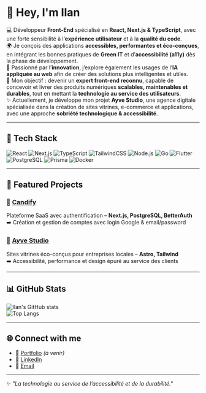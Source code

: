# 👋 Hey, I'm Ilan  

💻 Développeur **Front-End** spécialisé en **React, Next.js & TypeScript**, avec une forte sensibilité à l’**expérience utilisateur** et à la **qualité du code**.  
🌍 Je conçois des applications **accessibles, performantes et éco-conçues**, en intégrant les bonnes pratiques de **Green IT** et d’**accessibilité (a11y)** dès la phase de développement.  
🤖 Passionné par l’**innovation**, j’explore également les usages de l’**IA appliquée au web** afin de créer des solutions plus intelligentes et utiles.  
🎯 Mon objectif : devenir un **expert front-end reconnu**, capable de concevoir et livrer des produits numériques **scalables, maintenables et durables**, tout en mettant la **technologie au service des utilisateurs**.  
✨ Actuellement, je développe mon projet **Ayve Studio**, une agence digitale spécialisée dans la création de sites vitrines, e-commerce et applications, avec une approche **sobriété technologique & accessibilité**.
 
---

## 🚀 Tech Stack
![React](https://img.shields.io/badge/React-20232A?style=for-the-badge&logo=react&logoColor=61DAFB)
![Next.js](https://img.shields.io/badge/Next.js-000000?style=for-the-badge&logo=nextdotjs&logoColor=white)
![TypeScript](https://img.shields.io/badge/TypeScript-3178C6?style=for-the-badge&logo=typescript&logoColor=white)
![TailwindCSS](https://img.shields.io/badge/TailwindCSS-38B2AC?style=for-the-badge&logo=tailwind-css&logoColor=white)
![Node.js](https://img.shields.io/badge/Node.js-339933?style=for-the-badge&logo=nodedotjs&logoColor=white)
![Go](https://img.shields.io/badge/Go-00ADD8?style=for-the-badge&logo=go&logoColor=white)
![Flutter](https://img.shields.io/badge/Flutter-02569B?style=for-the-badge&logo=flutter&logoColor=white)
![PostgreSQL](https://img.shields.io/badge/PostgreSQL-316192?style=for-the-badge&logo=postgresql&logoColor=white)
![Prisma](https://img.shields.io/badge/Prisma-2D3748?style=for-the-badge&logo=prisma&logoColor=white)
![Docker](https://img.shields.io/badge/Docker-2496ED?style=for-the-badge&logo=docker&logoColor=white)

---

## 📂 Featured Projects

### 🔹 [Candify](https://github.com/...](https://github.com/Ilan916/Candify))  
Plateforme SaaS avec authentification – **Next.js, PostgreSQL, BetterAuth**  
➡️ Création et gestion de comptes avec login Google & email/password  

### 🔹 [Ayve Studio](https://github.com/...](https://github.com/Ilan916/ayve))  
Sites vitrines éco-conçus pour entreprises locales – **Astro, Tailwind**  
➡️ Accessibilité, performance et design épuré au service des clients  

---

## 📊 GitHub Stats
![Ilan's GitHub stats](https://github-readme-stats.vercel.app/api?username=Ilan916&show_icons=true&theme=radical)  
![Top Langs](https://github-readme-stats.vercel.app/api/top-langs/?username=Ilan916&layout=compact&theme=radical)

---

## 🌐 Connect with me
- 🔗 [Portfolio](https://ilan-lallemand.dev) *(à venir)*  
- 💼 [LinkedIn](https://linkedin.com/in/ilan-lallemand)  
- 📩 [Email](mailto:ilan.lallemand91@gmail.com)  

---

✨ *"La technologie au service de l’accessibilité et de la durabilité."*  
